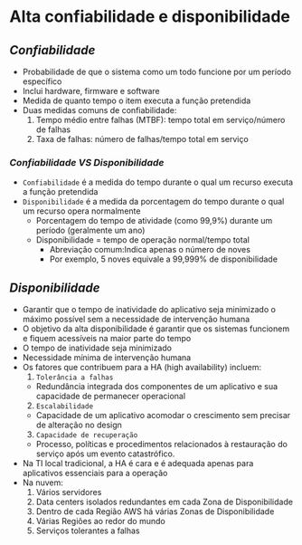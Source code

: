 # **Alta confiabilidade e disponibilidade**

## **_Confiabilidade_**

- Probabilidade de que o sistema como um todo funcione por um período específico
- Inclui hardware, firmware e software
- Medida de quanto tempo o item executa a função pretendida
- Duas medidas comuns de confiabilidade:
  1. Tempo médio entre falhas (MTBF): tempo total em serviço/número de falhas
  2. Taxa de falhas: número de falhas/tempo total em serviço

### **_Confiabilidade VS Disponibilidade_**

- `Confiabilidade` é a medida do tempo durante o qual um recurso executa a função pretendida
- `Disponibilidade` é a medida da porcentagem do tempo durante o qual um recurso opera normalmente
  - Porcentagem do tempo de atividade (como 99,9%) durante um período (geralmente um ano)
  - Disponibilidade = tempo de operação normal/tempo total
    - Abreviação comum:Indica apenas o número de noves
    - Por exemplo, 5 noves equivale a 99,999% de disponibilidade

## **_Disponibilidade_**

- Garantir que o tempo de inatividade do aplicativo seja minimizado o máximo possível sem a necessidade de intervenção humana
- O objetivo da alta disponibilidade é garantir que os sistemas funcionem e fiquem acessíveis na maior parte do tempo
- O tempo de inatividade seja minimizado
- Necessidade mínima de intervenção humana
- Os fatores que contribuem para a HA (high availability) incluem:
  1. `Tolerância a falhas`
  - Redundância integrada dos componentes de um aplicativo e sua capacidade de permanecer operacional
  2. `Escalabilidade`
  - Capacidade de um aplicativo acomodar o crescimento sem precisar de alteração no design
  3. `Capacidade de recuperação`
  - Processo, políticas e procedimentos relacionados à restauração do serviço após um evento catastrófico.
- Na TI local tradicional, a HA é cara e é adequada apenas para aplicativos essenciais para a operação
- Na nuvem:
  1. Vários servidores
  2. Data centers isolados redundantes em cada Zona de Disponibilidade
  3. Dentro de cada Região AWS há várias Zonas de Disponibilidade
  4. Várias Regiões ao redor do mundo
  5. Serviços tolerantes a falhas
